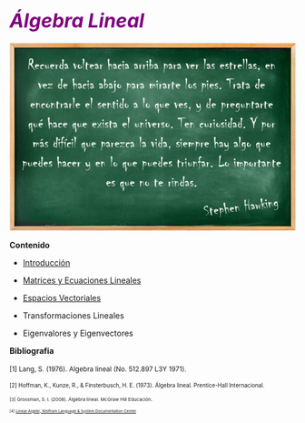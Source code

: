 # <font color="purple"><big><b><i>Álgebra Lineal</i></b></big></font>

<img src="Frase-SH.png" width="870">

<b>Contenido</b>

* [Introducción](https://github.com/Tlachino-M-FJ/Course-notes/blob/main/%C3%81lgebra-Lineal/Introducci%C3%B3n.ipynb)
    
* [Matrices y Ecuaciones Lineales]()
    
* [Espacios Vectoriales]()
    
* Transformaciones Lineales
    
* Eigenvalores y Eigenvectores

<b>Bibliografia</b>

<small> [1]    Lang, S. (1976). Algebra lineal (No. 512.897 L3Y 1971).

<small> [2]    Hoffman, K., Kunze, R., & Finsterbusch, H. E. (1973). Álgebra lineal. Prentice-Hall Internacional.

<small> [3]   Grossman, S. I. (2008). Álgebra lineal. McGraw Hill Educación.
  
<small> [4]   [Linear Algebr, Wolfram Language & System Documentation Center](https://reference.wolfram.com/language/tutorial/LinearAlgebra.html)
